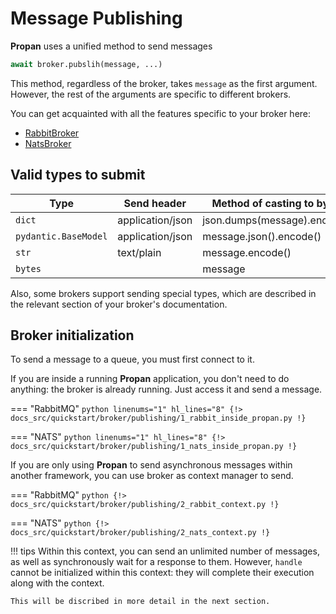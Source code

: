 # Message Publishing

**Propan** uses a unified method to send messages

```python
await broker.pubslih(message, ...)
```

This method, regardless of the broker, takes `message` as the first argument. However, the rest of the arguments are
specific to different brokers.

You can get acquainted with all the features specific to your broker here:

* [RabbitBroker](../../../3_rabbit/4_publishing)
* [NatsBroker](../../../4_nats/3_publishing)

## Valid types to submit

| Type                 | Send header           | Method of casting to bytes         |
| -------------------- | --------------------- | ---------------------------------- |
| `dict`               | application/json      | json.dumps(message).encode()       |
| `pydantic.BaseModel` | application/json      | message.json().encode()            |
| `str`                | text/plain            | message.encode()                   |
| `bytes`              |                       | message                            |

Also, some brokers support sending special types, which are described in the relevant section of your broker's documentation.

## Broker initialization

To send a message to a queue, you must first connect to it.

If you are inside a running **Propan** application, you don't need to do anything: the broker is already running.
Just access it and send a message.

=== "RabbitMQ"
     ```python linenums="1" hl_lines="8"
     {!> docs_src/quickstart/broker/publishing/1_rabbit_inside_propan.py !}
     ```

=== "NATS"
     ```python linenums="1" hl_lines="8"
     {!> docs_src/quickstart/broker/publishing/1_nats_inside_propan.py !}
     ```

If you are only using **Propan** to send asynchronous messages within another framework, you can use
broker as context manager to send.

=== "RabbitMQ"
     ```python
     {!> docs_src/quickstart/broker/publishing/2_rabbit_context.py !}
     ```

=== "NATS"
     ```python
     {!> docs_src/quickstart/broker/publishing/2_nats_context.py !}
     ```

!!! tips
    Within this context, you can send an unlimited number of messages, as well as synchronously wait for a response to them.
    However, `handle` cannot be initialized within this context: they will complete their execution along with the context.

    This will be discribed in more detail in the next section.
